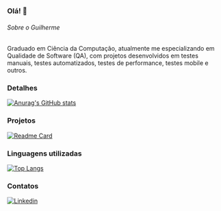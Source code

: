 ### Olá! 👋


###### Sobre o Guilherme
Graduado em Ciência da Computação, atualmente me especializando em Qualidade de Software (QA), com projetos desenvolvidos em testes manuais, testes automatizados, testes de performance, testes mobile e outros.

### Detalhes

[![Anurag's GitHub stats](https://github-readme-stats.vercel.app/api?username=guilhermeileite&show_icons=true&theme=dark)](https://github.com/anuraghazra/github-readme-stats)

### Projetos

[![Readme Card](https://github-readme-stats.vercel.app/api/pin/?username=guilhermeileite&repo=Testes_Mobile_Appium&theme=dark)](https://github.com/guilhermeileite/Testes_Mobile_Appium) 

### Linguagens utilizadas

[![Top Langs](https://github-readme-stats.vercel.app/api/top-langs/?username=guilhermeileite&layout=compact)](https://github.com/anuraghazra/github-readme-stats)

### Contatos

[![Linkedin](https://img.shields.io/badge/LinkedIn-0077B5?style=for-the-badge&logo=linkedin&logoColor=white)](https://linkedin.com/in/guilhermeileite/)
